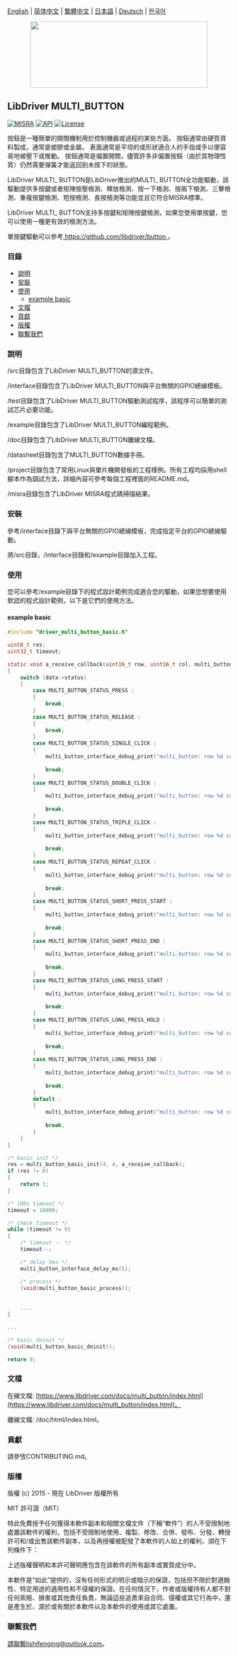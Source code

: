 [English](/README.md) | [ 简体中文](/README_zh-Hans.md) | [繁體中文](/README_zh-Hant.md) | [日本語](/README_ja.md) | [Deutsch](/README_de.md) | [한국어](/README_ko.md)

<div align=center>
<img src="/doc/image/logo.svg" width="400" height="150"/>
</div>

## LibDriver MULTI_BUTTON

[![MISRA](https://img.shields.io/badge/misra-compliant-brightgreen.svg)](/misra/README.md) [![API](https://img.shields.io/badge/api-reference-blue.svg)](https://www.libdriver.com/docs/multi_button/index.html) [![License](https://img.shields.io/badge/license-MIT-brightgreen.svg)](/LICENSE)

按鈕是一種簡單的開關機制用於控制機器或過程的某些方面。 按鈕通常由硬質資料製成，通常是塑膠或金屬。 表面通常是平坦的或形狀適合人的手指或手以便容易地被壓下或推動。 按鈕通常是偏置開關，儘管許多非偏置按鈕（由於其物理性質）仍然需要彈簧才能返回到未按下的狀態。

LibDriver MULTI_ BUTTON是LibDriver推出的MULTI_ BUTTON全功能驅動，該驅動提供多按鍵或者矩陣按壓檢測、釋放檢測、按一下檢測、按兩下檢測、三擊檢測、重複按鍵檢測、短按檢測、長按檢測等功能並且它符合MISRA標準。

LibDriver MULTI_ BUTTON支持多按鍵和矩陣按鍵檢測，如果您使用單按鍵，您可以使用一種更有效的檢測方法。

單按鍵驅動可以參考[ https://github.com/libdriver/button ](https://github.com/libdriver/button)。

### 目錄

  - [說明](#說明)
  - [安裝](#安裝)
  - [使用](#使用)
    - [example basic](#example-basic)
  - [文檔](#文檔)
  - [貢獻](#貢獻)
  - [版權](#版權)
  - [聯繫我們](#聯繫我們)

### 說明

/src目錄包含了LibDriver MULTI_BUTTON的源文件。

/interface目錄包含了LibDriver MULTI_BUTTON與平台無關的GPIO總線模板。

/test目錄包含了LibDriver MULTI_BUTTON驅動測試程序，該程序可以簡單的測試芯片必要功能。

/example目錄包含了LibDriver MULTI_BUTTON編程範例。

/doc目錄包含了LibDriver MULTI_BUTTON離線文檔。

/datasheet目錄包含了MULTI_BUTTON數據手冊。

/project目錄包含了常用Linux與單片機開發板的工程樣例。所有工程均採用shell腳本作為調試方法，詳細內容可參考每個工程裡面的README.md。

/misra目錄包含了LibDriver MISRA程式碼掃描結果。

### 安裝

參考/interface目錄下與平台無關的GPIO總線模板，完成指定平台的GPIO總線驅動。

將/src目錄，/interface目錄和/example目錄加入工程。

### 使用

您可以參考/example目錄下的程式設計範例完成適合您的驅動，如果您想要使用默認的程式設計範例，以下是它們的使用方法。

#### example basic

```C
#include "driver_multi_button_basic.h"

uint8_t res;
uint32_t timeout;

static void a_receive_callback(uint16_t row, uint16_t col, multi_button_t *data)
{
    switch (data->status)
    {
        case MULTI_BUTTON_STATUS_PRESS :
        {
            break;
        }
        case MULTI_BUTTON_STATUS_RELEASE :
        {
            break;
        }
        case MULTI_BUTTON_STATUS_SINGLE_CLICK :
        {
            multi_button_interface_debug_print("multi_button: row %d col %d irq single click.\n", row, col);
            
            break;
        }
        case MULTI_BUTTON_STATUS_DOUBLE_CLICK :
        {
            multi_button_interface_debug_print("multi_button: row %d col %d irq double click.\n", row, col);
            
            break;
        }
        case MULTI_BUTTON_STATUS_TRIPLE_CLICK :
        {
            multi_button_interface_debug_print("multi_button: row %d col %d irq triple click.\n", row, col);
            
            break;
        }
        case MULTI_BUTTON_STATUS_REPEAT_CLICK :
        {
            multi_button_interface_debug_print("multi_button: row %d col %d irq repeat click with %d times.\n", row, col, data->times);
            
            break;
        }
        case MULTI_BUTTON_STATUS_SHORT_PRESS_START :
        {
            multi_button_interface_debug_print("multi_button: row %d col %d irq short press start.\n", row, col);
            
            break;
        }
        case MULTI_BUTTON_STATUS_SHORT_PRESS_END :
        {
            multi_button_interface_debug_print("multi_button: row %d col %d irq short press end.\n", row, col);
            
            break;
        }
        case MULTI_BUTTON_STATUS_LONG_PRESS_START :
        {
            multi_button_interface_debug_print("multi_button: row %d col %d irq long press start.\n", row, col);
            
            break;
        }
        case MULTI_BUTTON_STATUS_LONG_PRESS_HOLD :
        {
            multi_button_interface_debug_print("multi_button: row %d col %d irq long press hold.\n", row, col);
            
            break;
        }
        case MULTI_BUTTON_STATUS_LONG_PRESS_END :
        {
            multi_button_interface_debug_print("multi_button: row %d col %d irq long press end.\n", row, col);
            
            break;
        }
        default :
        {
            multi_button_interface_debug_print("multi_button: row %d col %d irq unknown status.\n", row, col);
            
            break;
        }
    }
}

/* basic init */
res = multi_button_basic_init(4, 4, a_receive_callback);
if (res != 0)
{
    return 1;
}

/* 100s timeout */
timeout = 10000;

/* check timeout */
while (timeout != 0)
{
    /* timeout -- */
    timeout--;

    /* delay 5ms */
    multi_button_interface_delay_ms(5);

    /* process */
    (void)multi_button_basic_process();
    
    
    ....
}

...

/* basic deinit */
(void)multi_button_basic_deinit();

return 0;
```

### 文檔

在線文檔: [https://www.libdriver.com/docs/multi_button/index.html](https://www.libdriver.com/docs/multi_button/index.html)。

離線文檔: /doc/html/index.html。

### 貢獻

請參攷CONTRIBUTING.md。

### 版權

版權 (c) 2015 - 現在 LibDriver 版權所有

MIT 許可證（MIT）

特此免費授予任何獲得本軟件副本和相關文檔文件（下稱“軟件”）的人不受限制地處置該軟件的權利，包括不受限制地使用、複製、修改、合併、發布、分發、轉授許可和/或出售該軟件副本，以及再授權被配發了本軟件的人如上的權利，須在下列條件下：

上述版權聲明和本許可聲明應包含在該軟件的所有副本或實質成分中。

本軟件是“如此”提供的，沒有任何形式的明示或暗示的保證，包括但不限於對適銷性、特定用途的適用性和不侵權的保證。在任何情況下，作者或版權持有人都不對任何索賠、損害或其他責任負責，無論這些追責來自合同、侵權或其它行為中，還是產生於、源於或有關於本軟件以及本軟件的使用或其它處置。

### 聯繫我們

請聯繫lishifenging@outlook.com。